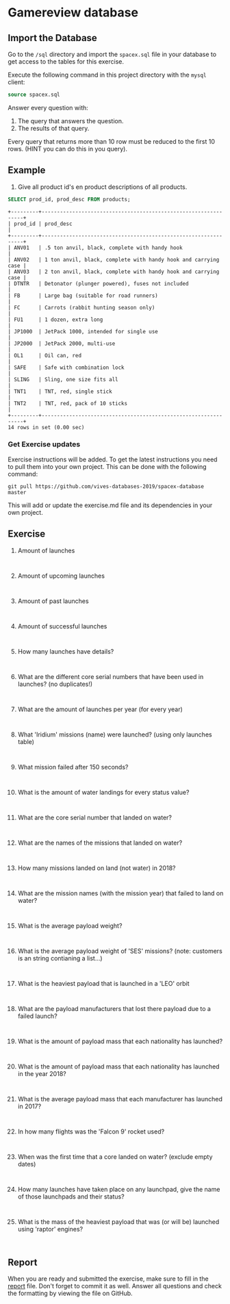 # Gamereview database

## Import the Database


Go to the `/sql` directory and import the `spacex.sql` file in your database to get access to the tables for this exercise.

Execute the following command in this project directory with the `mysql` client:

```sql
source spacex.sql
```

Answer every question with:

1. The query that answers the question.
2. The results of that query.

Every query that returns more than 10 row must be reduced to the first 10 rows. (HINT you can do this in you query).

## Example

1. Give all product id's en product descriptions of all products.

```sql
SELECT prod_id, prod_desc FROM products;
```

```
+---------+----------------------------------------------------------------+
| prod_id | prod_desc                                                      |
+---------+----------------------------------------------------------------+
| ANV01   | .5 ton anvil, black, complete with handy hook                  |
| ANV02   | 1 ton anvil, black, complete with handy hook and carrying case |
| ANV03   | 2 ton anvil, black, complete with handy hook and carrying case |
| DTNTR   | Detonator (plunger powered), fuses not included                |
| FB      | Large bag (suitable for road runners)                          |
| FC      | Carrots (rabbit hunting season only)                           |
| FU1     | 1 dozen, extra long                                            |
| JP1000  | JetPack 1000, intended for single use                          |
| JP2000  | JetPack 2000, multi-use                                        |
| OL1     | Oil can, red                                                   |
| SAFE    | Safe with combination lock                                     |
| SLING   | Sling, one size fits all                                       |
| TNT1    | TNT, red, single stick                                         |
| TNT2    | TNT, red, pack of 10 sticks                                    |
+---------+----------------------------------------------------------------+
14 rows in set (0.00 sec)
```

### Get Exercise updates

Exercise instructions will be added. To get the latest instructions you need to pull them into your own project. This can be done with the following command:

```shell
git pull https://github.com/vives-databases-2019/spacex-database master
```

This will add or update the exercise.md file and its dependencies in your own project.

## Exercise

1. Amount of launches

```sql

```

```text

```

2. Amount of upcoming launches

```sql

```

```text

```

3. Amount of past launches

```sql

```

```text

```

4. Amount of successful launches

```sql

```

```text

```

5. How many launches have details?

```sql

```

```text

```

6. What are the different core serial numbers that have been used in launches? (no duplicates!)

```sql

```

```text

```

7. What are the amount of launches per year (for every year)

```sql

```

```text

```

8. What 'Iridium' missions (name) were launched? (using only launches table)

```sql

```

```text

```

9. What mission failed after 150 seconds?

```sql

```

```text

```

10. What is the amount of water landings for every status value?

```sql

```

```text

```

11. What are the core serial number that landed on water?

```sql

```

```text

```

12. What are the names of the missions that landed on water?

```sql

```

```text

```

13. How many missions landed on land (not water) in 2018?

```sql

```

```text

```

14. What are the mission names (with the mission year) that failed to land on water?

```sql

```

```text

```

15. What is the average payload weight?

```sql

```

```text

```

16. What is the average payload weight of 'SES' missions? (note: customers is an string contianing a list...)

```sql

```

```text

```

17. What is the heaviest payload that is launched in a 'LEO' orbit

```sql

```

```text

```

18. What are the payload manufacturers that lost there payload due to a failed launch?

```sql

```

```text

```

19. What is the amount of payload mass that each nationality has launched?

```sql

```

```text

```

20. What is the amount of payload mass that each nationality has launched in the year 2018?

```sql

```

```text

```

21. What is the average payload mass that each manufacturer has launched in 2017?

```sql

```

```text

```

22. In how many flights was the 'Falcon 9' rocket used?

```sql

```

```text

```

23. When was the first time that a core landed on water? (exclude empty dates)

```sql

```

```text

```

24. How many launches have taken place on any launchpad, give the name of those launchpads and their status?

```sql

```

```text

```

25. What is the mass of the heaviest payload that was (or will be) launched using 'raptor' engines?

```sql

```

```text

```

## Report

When you are ready and submitted the exercise, make sure to fill in the [report](./REPORT.md) file. Don't forget to commit it as well. Answer all questions and check the formatting by viewing the file on GitHub.